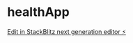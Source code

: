 # healthApp

[Edit in StackBlitz next generation editor ⚡️](https://stackblitz.com/~/github.com/ogc16/healthApp)